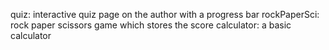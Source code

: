 quiz: interactive quiz page on the author with a progress bar
rockPaperSci: rock paper scissors game which stores the score 
calculator: a basic calculator
